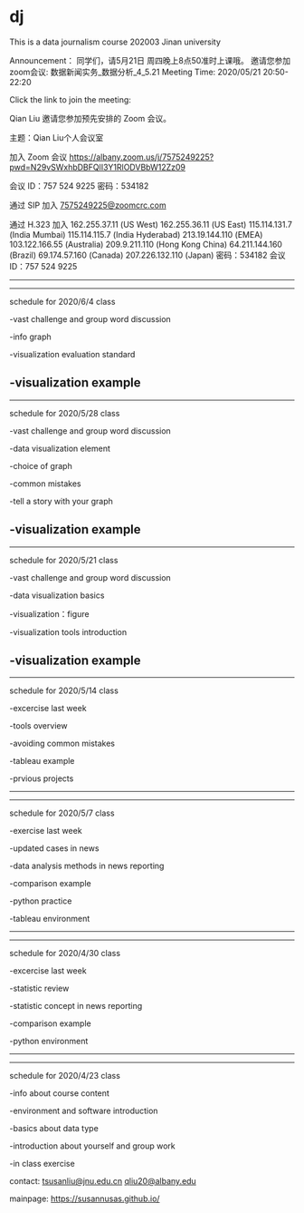 # dj
This is a data journalism course 202003 Jinan university

Announcement：
同学们，请5月21日 周四晚上8点50准时上课哦。
邀请您参加zoom会议: 数据新闻实务_数据分析_4_5.21
Meeting Time: 2020/05/21 20:50-22:20

Click the link to join the meeting: 

Qian Liu 邀请您参加预先安排的 Zoom 会议。

主题：Qian Liu个人会议室

加入 Zoom 会议
https://albany.zoom.us/j/7575249225?pwd=N29vSWxhbDBFQlI3Y1RlODVBbW12Zz09

会议 ID：757 524 9225
密码：534182

通过 SIP 加入
7575249225@zoomcrc.com

通过 H.323 加入
162.255.37.11 (US West)
162.255.36.11 (US East)
115.114.131.7 (India Mumbai)
115.114.115.7 (India Hyderabad)
213.19.144.110 (EMEA)
103.122.166.55 (Australia)
209.9.211.110 (Hong Kong
 China)
64.211.144.160 (Brazil)
69.174.57.160 (Canada)
207.226.132.110 (Japan)
密码：534182
会议 ID：757 524 9225

----------------------------------
----------------------------------
schedule for 2020/6/4 class

-vast challenge and group word discussion

-info graph

-visualization evaluation standard

-visualization example
----------------------------------
----------------------------------
schedule for 2020/5/28 class

-vast challenge and group word discussion

-data visualization element

-choice of graph

-common mistakes

-tell a story with your graph 

-visualization example
----------------------------------
----------------------------------
schedule for 2020/5/21 class

-vast challenge and group word discussion

-data visualization basics

-visualization：figure 

-visualization tools introduction 

-visualization example
----------------------------------
----------------------------------
schedule for 2020/5/14 class

-excercise last week

-tools overview

-avoiding common mistakes

-tableau example

-prvious projects

----------------------------------
----------------------------------

schedule for 2020/5/7 class

-exercise last week

-updated cases in news

-data analysis methods in news reporting

-comparison example

-python practice

-tableau environment

----------------------------------
----------------------------------
schedule for 2020/4/30 class

-excercise last week

-statistic review

-statistic concept in news reporting

-comparison example

-python environment

----------------------------------
----------------------------------

schedule for 2020/4/23 class

-info about course content

-environment and software introduction

-basics about data type

-introduction about yourself and group work

-in class exercise 

contact:
tsusanliu@jnu.edu.cn
qliu20@albany.edu

mainpage: 
https://susannusas.github.io/
